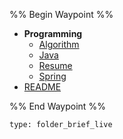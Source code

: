 %% Begin Waypoint %%
- **Programming**
	- [Algorithm](./Programming/Algorithm.md)
	- [Java](./Programming/Java.md)
	- [Resume](./Programming/Resume.md)
	- [Spring](./Programming/Spring.md)
- [README](./README.md)

%% End Waypoint %%
 
```ccard
type: folder_brief_live
```
 
